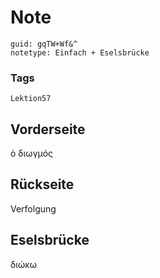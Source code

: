 # Note
```
guid: gqTW+Wf&^
notetype: Einfach + Eselsbrücke
```

### Tags
```
Lektion57
```

## Vorderseite
ὁ διωγμός

## Rückseite
Verfolgung

## Eselsbrücke
διώκω
